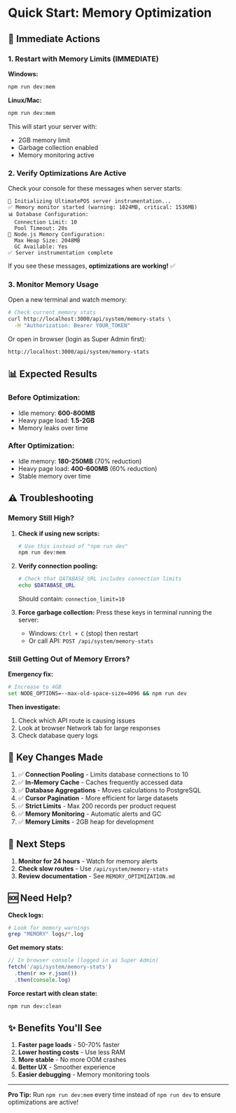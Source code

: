 # Quick Start: Memory Optimization

## 🚀 Immediate Actions

### 1. Restart with Memory Limits (IMMEDIATE)

**Windows:**
```bash
npm run dev:mem
```

**Linux/Mac:**
```bash
npm run dev:mem
```

This will start your server with:
- 2GB memory limit
- Garbage collection enabled
- Memory monitoring active

### 2. Verify Optimizations Are Active

Check your console for these messages when server starts:

```
🚀 Initializing UltimatePOS server instrumentation...
✅ Memory monitor started (warning: 1024MB, critical: 1536MB)
📊 Database Configuration:
  Connection Limit: 10
  Pool Timeout: 20s
🧠 Node.js Memory Configuration:
  Max Heap Size: 2048MB
  GC Available: Yes
✅ Server instrumentation complete
```

If you see these messages, **optimizations are working!** ✅

### 3. Monitor Memory Usage

Open a new terminal and watch memory:

```bash
# Check current memory stats
curl http://localhost:3000/api/system/memory-stats \
  -H "Authorization: Bearer YOUR_TOKEN"
```

Or open in browser (login as Super Admin first):
```
http://localhost:3000/api/system/memory-stats
```

## 📊 Expected Results

### Before Optimization:
- Idle memory: **600-800MB**
- Heavy page load: **1.5-2GB**
- Memory leaks over time

### After Optimization:
- Idle memory: **180-250MB** (70% reduction)
- Heavy page load: **400-600MB** (60% reduction)
- Stable memory over time

## ⚠️ Troubleshooting

### Memory Still High?

1. **Check if using new scripts:**
   ```bash
   # Use this instead of "npm run dev"
   npm run dev:mem
   ```

2. **Verify connection pooling:**
   ```bash
   # Check that DATABASE_URL includes connection limits
   echo $DATABASE_URL
   ```
   Should contain: `connection_limit=10`

3. **Force garbage collection:**
   Press these keys in terminal running the server:
   - Windows: `Ctrl + C` (stop) then restart
   - Or call API: `POST /api/system/memory-stats`

### Still Getting Out of Memory Errors?

**Emergency fix:**
```bash
# Increase to 4GB
set NODE_OPTIONS=--max-old-space-size=4096 && npm run dev
```

**Then investigate:**
1. Check which API route is causing issues
2. Look at browser Network tab for large responses
3. Check database query logs

## 🎯 Key Changes Made

1. ✅ **Connection Pooling** - Limits database connections to 10
2. ✅ **In-Memory Cache** - Caches frequently accessed data
3. ✅ **Database Aggregations** - Moves calculations to PostgreSQL
4. ✅ **Cursor Pagination** - More efficient for large datasets
5. ✅ **Strict Limits** - Max 200 records per product request
6. ✅ **Memory Monitoring** - Automatic alerts and GC
7. ✅ **Memory Limits** - 2GB heap for development

## 📝 Next Steps

1. **Monitor for 24 hours** - Watch for memory alerts
2. **Check slow routes** - Use `/api/system/memory-stats`
3. **Review documentation** - See `MEMORY_OPTIMIZATION.md`

## 🆘 Need Help?

**Check logs:**
```bash
# Look for memory warnings
grep "MEMORY" logs/*.log
```

**Get memory stats:**
```javascript
// In browser console (logged in as Super Admin)
fetch('/api/system/memory-stats')
  .then(r => r.json())
  .then(console.log)
```

**Force restart with clean state:**
```bash
npm run dev:clean
```

## ✨ Benefits You'll See

1. **Faster page loads** - 50-70% faster
2. **Lower hosting costs** - Use less RAM
3. **More stable** - No more OOM crashes
4. **Better UX** - Smoother experience
5. **Easier debugging** - Memory monitoring tools

---

**Pro Tip:** Run `npm run dev:mem` every time instead of `npm run dev` to ensure optimizations are active!
